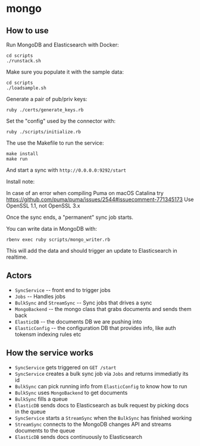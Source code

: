 # mongo

## How to use

Run MongoDB and Elasticsearch with Docker:

```
cd scripts
./runstack.sh
```

Make sure you populate it with the sample data:
```
cd scripts
./loadsample.sh
```

Generate a pair of pub/priv keys:
```
ruby ./certs/generate_keys.rb
```

Set the "config" used by the connector with:
```
ruby ./scripts/initialize.rb
```

The use the Makefile to run the service:
```
make install
make run
```

And start a sync with `http://0.0.0.0:9292/start`

  Install note:

  In case of an error when compiling Puma on macOS Catalina
  try https://github.com/puma/puma/issues/2544#issuecomment-771345173
  Use OpenSSL 1.1, not OpenSSL 3.x


Once the sync ends, a "permanent" sync job starts.

You can write data in MongoDB with:
```
rbenv exec ruby scripts/mongo_writer.rb
```

This will add the data and should trigger an update to Elasticsearch in realtime.


## Actors

- `SyncService` -- front end to trigger jobs
- `Jobs` -- Handles jobs
- `BulkSync` and `StreamSync` -- Sync jobs that drives a sync
- `MongoBackend` -- the mongo class that grabs documents and sends them back
- `ElasticDB` -- the documents DB we are pushing into
- `ElasticConfig` -- the configuration DB that provides info, like auth tokensm indexing rules etc

## How the service works

- `SyncService` gets triggered on `GET /start`
- `SyncService` creates a bulk sync job via `Jobs` and returns immediatly its id
- `BulkSync` can pick running info from `ElasticConfig` to know how to run
- `BulkSync` uses `MongoBackend` to get documents
- `BulkSync` fills a queue
- `ElasticDB` sends docs to Elasticsearch as bulk request by picking docs in the queue
- `SyncService` starts a `StreamSync` when the `BulkSync` has finished working
- `StreamSync` connects to the MongoDB changes API and streams documents to the queue
- `ElasticDB` sends docs continuously to Elasticsearch
